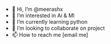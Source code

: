 - 👋 Hi, I’m @meerashx
- 👀 I’m interested in Ai & Ml
- 🌱 I’m currently learning python 
- 💞️ I’m looking to collaborate on project 
- 📫 How to reach me [email me]
<!---
meerashx/meerashx is a ✨ special ✨ repository because its `README.md` (this file) appears on your GitHub profile.
You can click the Preview link to take a look at your changes.
--->
